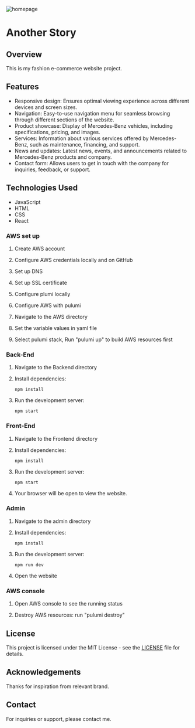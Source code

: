 ![homepage](frontend/src/assets/p1_1.jpg)
# Another Story

## Overview
This is my fashion e-commerce website project.

## Features
- Responsive design: Ensures optimal viewing experience across different devices and screen sizes.
- Navigation: Easy-to-use navigation menu for seamless browsing through different sections of the website.
- Product showcase: Display of Mercedes-Benz vehicles, including specifications, pricing, and images.
- Services: Information about various services offered by Mercedes-Benz, such as maintenance, financing, and support.
- News and updates: Latest news, events, and announcements related to Mercedes-Benz products and company.
- Contact form: Allows users to get in touch with the company for inquiries, feedback, or support.

## Technologies Used
- JavaScript
- HTML
- CSS
- React

### AWS set up
1. Create AWS account

2. Configure AWS credentials locally and on GitHub

3. Set up DNS

4. Set up SSL certificate

5. Configure plumi locally

6. Configure AWS with pulumi

7. Navigate to the AWS directory

8. Set the variable values in yaml file

9. Select pulumi stack, Run "pulumi up" to build AWS resources first

### Back-End
1. Navigate to the Backend directory

2. Install dependencies:
   ```
   npm install
   ```
3. Run the development server:
   ```
   npm start
   ```

### Front-End
1. Navigate to the Frontend directory

2. Install dependencies:
   ```
   npm install
   ```
3. Run the development server:
   ```
   npm start
   ```
4. Your browser will be open to view the website.

### Admin

1. Navigate to the admin directory

2. Install dependencies:
   ```
   npm install
   ```
3. Run the development server:
   ```
   npm run dev
   ```
4. Open the website

### AWS console

1. Open AWS console to see the running status

2. Destroy AWS resources: run "pulumi destroy"

## License
This project is licensed under the MIT License - see the [LICENSE](LICENSE) file for details.

## Acknowledgements
Thanks for inspiration from relevant brand.

## Contact
For inquiries or support, please contact me.
